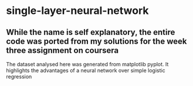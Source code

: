 # single-layer-neural-network
## While the  name is self explanatory, the entire code was ported from my solutions for the week three assignment on coursera
The dataset analysed here was generated from matplotlib pyplot. 
It highlights the advantages of a neural network over simple logistic regression
